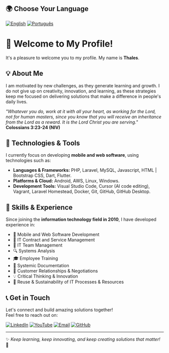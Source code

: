 ## 🌍 Choose Your Language

[![English](https://img.shields.io/badge/%F0%9F%87%AC%F0%9F%87%A7-English-blue?style=flat-square)](README.md)
[![Português](https://img.shields.io/badge/%F0%9F%87%A7%F0%9F%87%B7-Português-green?style=flat-square)](README-pt.md)

# 👋 Welcome to My Profile!

It's a pleasure to welcome you to my profile. My name is **Thales**.

## 💡 About Me

I am motivated by new challenges, as they generate learning and growth. I do not give up on creativity, innovation, and learning, as these strategies keep me focused on delivering solutions that make a difference in people's daily lives.

_"Whatever you do, work at it with all your heart, as working for the Lord, not for human masters, since you know that you will receive an inheritance from the Lord as a reward. It is the Lord Christ you are serving."_  
**Colossians 3:23-24 (NIV)**

## 🚀 Technologies & Tools

I currently focus on developing **mobile and web software**, using technologies such as:
- **Languages & Frameworks:** PHP, Laravel, MySQL, Javascript, HTML | Bootstrap CSS, Dart, Flutter.
- **Platforms & Cloud:** Android, AWS, Linux, Windows.
- **Development Tools:** Visual Studio Code, Cursor (AI code editing), Vagrant, Laravel Homestead, Docker, Git, GitHub, GitHub Desktop.

## 🎯 Skills & Experience

Since joining the **information technology field in 2010**, I have developed experience in:
- 📱 Mobile and Web Software Development
- 📜 IT Contract and Service Management
- 👥 IT Team Management
- 🔍 Systems Analysis
- 🎓 Employee Training
- 📝 Systemic Documentation
- 🤝 Customer Relationships & Negotiations
- 💡 Critical Thinking & Innovation
- 🌱 Reuse & Sustainability of IT Processes & Resources

## 📞 Get in Touch

Let's connect and build amazing solutions together!  
Feel free to reach out on:

[![LinkedIn](https://img.shields.io/badge/LinkedIn-blue?style=flat-square&logo=linkedin)](https://www.linkedin.com/in/thalesbento/)
[![YouTube](https://img.shields.io/badge/YouTube-red?style=flat-square&logo=youtube)](https://www.youtube.com/@thales-barbosa-bento)
[![Email](https://img.shields.io/badge/Email-grey?style=flat-square&logo=gmail)](mailto:dev.tbarbosa.bento@gmail.com)
[![GitHub](https://img.shields.io/badge/GitHub-black?style=flat-square&logo=github)](https://github.com/thalesbarbosab)

---

✨ _Keep learning, keep innovating, and keep creating solutions that matter!_ 🚀  
